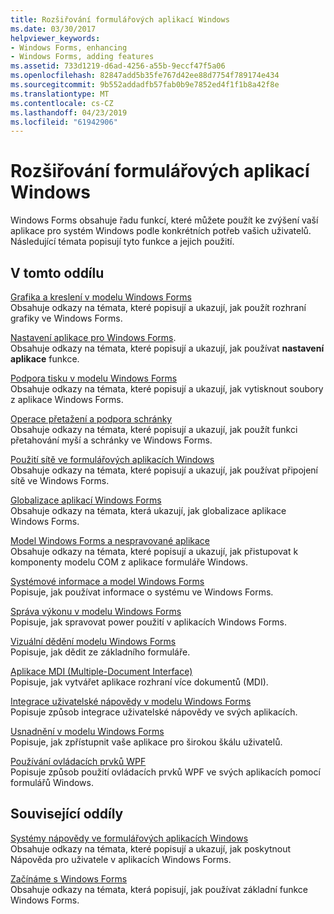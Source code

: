 ```yaml
---
title: Rozšiřování formulářových aplikací Windows
ms.date: 03/30/2017
helpviewer_keywords:
- Windows Forms, enhancing
- Windows Forms, adding features
ms.assetid: 733d1219-d6ad-4256-a55b-9eccf47f5a06
ms.openlocfilehash: 82847add5b35fe767d42ee88d7754f789174e434
ms.sourcegitcommit: 9b552addadfb57fab0b9e7852ed4f1f1b8a42f8e
ms.translationtype: MT
ms.contentlocale: cs-CZ
ms.lasthandoff: 04/23/2019
ms.locfileid: "61942906"
---
```

# <a name="enhancing-windows-forms-applications"></a>Rozšiřování formulářových aplikací Windows
Windows Forms obsahuje řadu funkcí, které můžete použít ke zvýšení vaší aplikace pro systém Windows podle konkrétních potřeb vašich uživatelů. Následující témata popisují tyto funkce a jejich použití.  
  
## <a name="in-this-section"></a>V tomto oddílu  
 [Grafika a kreslení v modelu Windows Forms](graphics-and-drawing-in-windows-forms.md)  
 Obsahuje odkazy na témata, které popisují a ukazují, jak použít rozhraní grafiky ve Windows Forms.  
  
 [Nastavení aplikace pro Windows Forms](application-settings-for-windows-forms.md).  
 Obsahuje odkazy na témata, které popisují a ukazují, jak používat **nastavení aplikace** funkce.  
  
 [Podpora tisku v modelu Windows Forms](windows-forms-print-support.md)  
 Obsahuje odkazy na témata, které popisují a ukazují, jak vytisknout soubory z aplikace Windows Forms.  
  
 [Operace přetažení a podpora schránky](drag-and-drop-operations-and-clipboard-support.md)  
 Obsahuje odkazy na témata, které popisují a ukazují, jak použít funkci přetahování myší a schránky ve Windows Forms.  
  
 [Použití sítě ve formulářových aplikacích Windows](networking-in-windows-forms-applications.md)  
 Obsahuje odkazy na témata, které popisují a ukazují, jak používat připojení sítě ve Windows Forms.  
  
 [Globalizace aplikací Windows Forms](globalizing-windows-forms.md)  
 Obsahuje odkazy na témata, která ukazují, jak globalizace aplikace Windows Forms.  
  
 [Model Windows Forms a nespravované aplikace](windows-forms-and-unmanaged-applications.md)  
 Obsahuje odkazy na témata, které popisují a ukazují, jak přistupovat k komponenty modelu COM z aplikace formuláře Windows.  
  
 [Systémové informace a model Windows Forms](system-information-and-windows-forms.md)  
 Popisuje, jak používat informace o systému ve Windows Forms.  
  
 [Správa výkonu v modelu Windows Forms](power-management-in-windows-forms.md)  
 Popisuje, jak spravovat power použití v aplikacích Windows Forms.  
  
 [Vizuální dědění modelu Windows Forms](windows-forms-visual-inheritance.md)  
 Popisuje, jak dědit ze základního formuláře.  
  
 [Aplikace MDI (Multiple-Document Interface)](multiple-document-interface-mdi-applications.md)  
 Popisuje, jak vytvářet aplikace rozhraní více dokumentů (MDI).  
  
 [Integrace uživatelské nápovědy v modelu Windows Forms](integrating-user-help-in-windows-forms.md)  
 Popisuje způsob integrace uživatelské nápovědy ve svých aplikacích.  
  
 [Usnadnění v modelu Windows Forms](windows-forms-accessibility.md)  
 Popisuje, jak zpřístupnit vaše aplikace pro širokou škálu uživatelů.  
  
 [Používání ovládacích prvků WPF](using-wpf-controls.md)  
 Popisuje způsob použití ovládacích prvků WPF ve svých aplikacích pomocí formulářů Windows.  
  
## <a name="related-sections"></a>Související oddíly  
 [Systémy nápovědy ve formulářových aplikacích Windows](help-systems-in-windows-forms-applications.md)  
 Obsahuje odkazy na témata, které popisují a ukazují, jak poskytnout Nápověda pro uživatele v aplikacích Windows Forms.  
  
 [Začínáme s Windows Forms](../getting-started-with-windows-forms.md)  
 Obsahuje odkazy na témata, která popisují, jak používat základní funkce Windows Forms.
